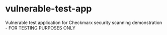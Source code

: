 # vulnerable-test-app
Vulnerable test application for Checkmarx security scanning demonstration - FOR TESTING PURPOSES ONLY
